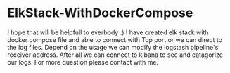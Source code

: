 # ElkStack-WithDockerCompose
I hope that will be helpfull to everbody :)
I have created elk stack with docker compose file and able to connect with Tcp port or we can direct to the log files. Depend on the usage we can modify the logstash pipeline's receiver address. After all we can connect to kibana to see and catagorize our logs. 
For more question please contact with me.
